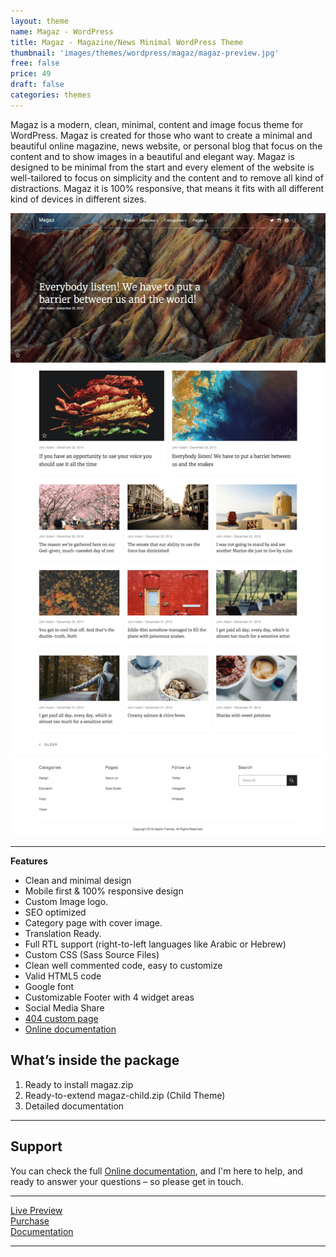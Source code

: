 ```yaml
---
layout: theme
name: Magaz - WordPress
title: Magaz - Magazine/News Minimal WordPress Theme
thumbnail: 'images/themes/wordpress/magaz/magaz-preview.jpg'
free: false
price: 49
draft: false
categories: themes
---
```


Magaz is a modern, clean, minimal, content and image focus theme for WordPress. Magaz is created for those who want to create a minimal and beautiful online magazine, news website, or personal blog that focus on the content and to show images in a beautiful and elegant way. Magaz is designed to be minimal from the start and every element of the website is well-tailored to focus on simplicity and the content and to remove all kind of distractions. Magaz it is 100% responsive, that means it fits with all different kind of devices in different sizes.

![aspire-wordpress-full-preview](/images/themes/wordpress/magaz/magaz-full-preview.png)

* * *

**Features**

- Clean and minimal design
- Mobile first &amp; 100% responsive design
- Custom Image logo.
- SEO optimized
- Category page with cover image.
- Translation Ready.
- Full RTL support (right-to-left languages like Arabic or Hebrew)
- Custom CSS (Sass Source Files)
- Clean well commented code, easy to customize
- Valid HTML5 code
- Google font
- Customizable Footer with 4 widget areas
- Social Media Share
- [404 custom page](http://magaz-wordpress.aspirethemes.com/404)
- [Online documentation](http://aspirethemes.com/docs/magaz-wordpress.html)

## What’s inside the package

1. Ready to install magaz.zip
2. Ready-to-extend magaz-child.zip (Child Theme)
3. Detailed documentation

* * *

## Support

You can check the full [Online documentation](http://aspirethemes.com/docs/magaz-wordpress.html), and I'm here to help, and ready to answer your questions – so please get in touch.

* * *

<div class="row">
  <div class="column medium-4 large-4">
    <a class="button button--large button--expand" href="http://magaz-wordpress.aspirethemes.com/" target="_blank">Live Preview</a>
  </div>
  <div class="column medium-4 large-4">
    <a class="button button--expand button--large button--success" href="https://creativemarket.com/aspirethemes/692237-Minimal-Magazine-WordPress-Theme" target="_blank">Purchase</a>
  </div>
  <div class="column medium-4 large-4">
    <a class="button button--large button--expand" href="http://aspirethemes.com/docs/magaz-wordpress.html" target="_blank">Documentation</a>
  </div>
</div>

* * *